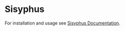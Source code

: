 # Sisyphus

For installation and usage see [Sisyphus Documentation](https://www.bcgsc.ca/wiki/display/MO/Sisyphus+Documentation).

